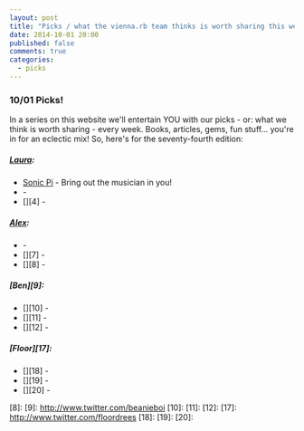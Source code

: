 ```yaml
---
layout: post
title: "Picks / what the vienna.rb team thinks is worth sharing this week"
date: 2014-10-01 20:00
published: false
comments: true
categories:
  - picks
---
```


### 10/01 Picks!

In a series on this website we'll entertain YOU with our picks - or: what we think is worth sharing - every week.
Books, articles, gems, fun stuff... you're in for an eclectic mix! So, here's for the seventy-fourth edition:

##### [Laura][1]:
  - [Sonic Pi][2] - Bring out the musician in you! 
  - [][3] -
  - [][4] -

##### [Alex][5]:
  - [][6] -
  - [][7] -
  - [][8] -

##### [Ben][9]:
  - [][10] -
  - [][11] -
  - [][12] -

##### [Floor][17]:
  - [][18] -
  - [][19] -
  - [][20] -

[1]: http://www.twitter.com/alicetragedy
[2]: http://sonic-pi.net
[3]:
[4]:
[5]: http://www.twitter.com/alexandertacho
[6]:
[7]:
[8]:
[9]: http://www.twitter.com/beanieboi
[10]:
[11]:
[12]:
[17]: http://www.twitter.com/floordrees
[18]:
[19]:
[20]:
